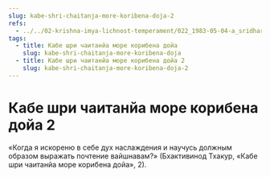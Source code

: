 ```yaml
---
slug: kabe-shri-chaitanja-more-koribena-doja-2
refs:
  - ../../02-krishna-imya-lichnost-temperament/022_1983-05-04-a_sridharmj_rabstvo_u_absoluta-vysochayshaya_svoboda.md
tags:
  - title: Кабе шри чаитанйа море корибена дойа
    slug: kabe-shri-chaitanja-more-koribena-doja
  - title: Кабе шри чаитанйа море корибена дойа 2
    slug: kabe-shri-chaitanja-more-koribena-doja-2
---
```


# Кабе шри чаитанйа море корибена дойа 2

«Когда я искореню в себе дух наслаждения и научусь должным образом выражать почтение вайшнавам?» (Бхактивинод Тхакур, «Кабе шри чаитанйа море корибена дойа», 2).
